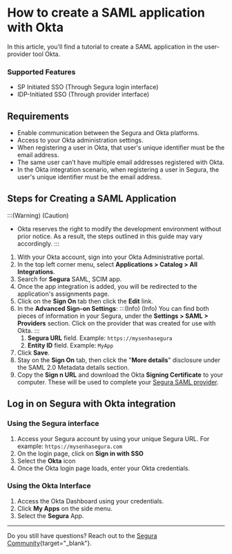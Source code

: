 # How to create a SAML application with Okta

In this article, you'll find a tutorial to create a SAML application in the user-provider tool Okta.

### Supported Features
* SP Initiated SSO (Through Segura login interface)
* IDP-Initiated SSO (Through provider interface)

## Requirements

* Enable communication between the Segura and Okta platforms.
* Access to your Okta administration settings.
* When registering a user in Okta, that user's unique identifier must be the email address.
* The same user can’t have multiple email addresses registered with Okta.
* In the Okta integration scenario, when registering a user in Segura, the user's unique identifier must be the email address.

## Steps for Creating a SAML Application
:::(Warning) (Caution)
* Okta reserves the right to modify the development environment without prior notice. As a result, the steps outlined in this guide may vary accordingly.
:::

1. With your Okta account, sign into your Okta Administrative portal. 
2. In the top left corner menu, select **Applications > Catalog > All Integrations**.
3. Search for **Segura** SAML, SCIM  app.
4. Once the app integration is added, you will be redirected to the application's assignments page.
5. Click on the **Sign On** tab then click the **Edit** link.
6. In the **Advanced Sign-on Settings**:
    :::(Info) (Info)
    You can find both pieces of information in your Segura, under the **Settings > SAML > Providers** section. Click on the provider that was created for use with Okta.
    :::
    1.  **Segura URL** field. Example: ```https://mysenhasegura```
    2.  **Entity ID** field. Example: ```MyApp```
7. Click **Save**.
8. Stay on the **Sign On** tab, then click the "**More details**" disclosure under the SAML 2.0 Metadata details section.
9. Copy the **Sign n URL** and download the Okta **Signing Certificate** to your computer. These will be used to complete your [Segura SAML provider](/v4/docs/administration-how-to-add-the-saml-provider-to-Segura).

## Log in on Segura with Okta integration

### Using the Segura interface

1. Access your Segura account by using your unique Segura URL. For example: `https://mysenhasegura.com`
2. On the login page, click on **Sign in with SSO**
3. Select the **Okta** icon
4. Once the Okta login page loads, enter your Okta credentials.

### Using the Okta Interface

1. Access the Okta Dashboard using your credentials.
2. Click **My Apps** on the side menu.
3. Select the **Segura** App.

* * *
Do you still have questions? Reach out to the [Segura Community](https://community.Segura.io/){target="_blank"}.
